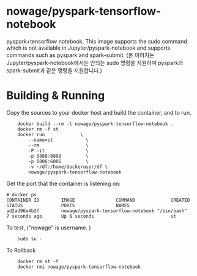 # nowage/pyspark-tensorflow-notebook
pyspark+tensorflow notebook, This image supports the sudo command which is not available in Jupyter/pyspark-notebook and supports commands such as pyspark and spark-submit.
(본 이미지는 Jupyter/pyspark-notebook에서는 안되는 sudo 명령을 지원하며 pyspark과 spark-submit과 같은 명령을 지원합니다.)

# Building & Running
Copy the sources to your docker host and build the container, and to run.
```
	docker build --rm -t nowage/pyspark-tensorflow-notebook .
	docker rm -f st
	docker run             \
		--name=st            \
		--rm                 \
		-P -it               \
		-p 8888:8888         \
		-p 6006:6006         \
		-v ~/df:/home/dockeruser/df \
		nowage/pyspark-tensorflow-notebook
```
Get the port that the container is listening on:

```
# docker ps
CONTAINER ID        IMAGE               COMMAND             CREATED             STATUS              PORTS               NAMES
ad2ad96e4b2f        nowage/pyspark-tensorflow-notebook "/bin/bash"         7 seconds ago       Up 6 seconds                            st
```

To test, ("nowage" is username. )
```
	sudo su -
```
To Rollback
```
    docker rm st -f
    docker rmi nowage/pyspark-tensorflow-notebook
```
